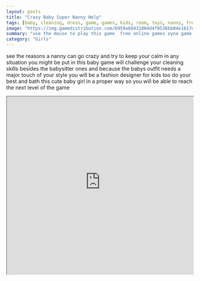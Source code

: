 ```yaml
---
layout: posts
title: "Crazy Baby Super Nanny Help"
tags: [baby, cleaning, dress, game, games, kids, room, toys, nanny, free, online, games, oyna, game, free, games, play, play, games]
image: "https://img.gamedistribution.com/b959a60431804d4f9536bb04e1b17d04.jpg"
summary: "use the mouse to play this game  free online games oyna game free games play play games"
category: "Girls"
---
```


see the reasons a nanny can go crazy and try to keep your calm in any situation you might be put in this baby game will challenge your cleaning skills besides the babysitter ones and because the babys outfit needs a major touch of your style you will be a fashion designer for kids too do your best and bath this cute baby girl in a proper way so you will be able to reach the next level of the game

<iframe width="100%" height="480px;" src="https://flash.gamedistribution.com?game=b959a60431804d4f9536bb04e1b17d04"></iframe>